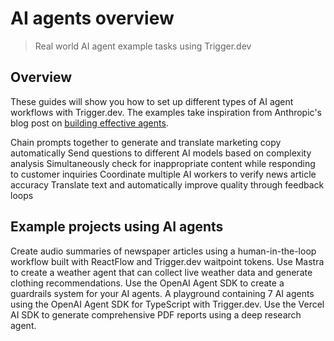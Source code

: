 # AI agents overview

> Real world AI agent example tasks using Trigger.dev

## Overview

These guides will show you how to set up different types of AI agent workflows with Trigger.dev. The examples take inspiration from Anthropic's blog post on [building effective agents](https://www.anthropic.com/research/building-effective-agents).

<CardGroup cols={2}>
  <Card title="Prompt chaining" img="https://mintlify.s3.us-west-1.amazonaws.com/trigger/guides/ai-agents/prompt-chaining.png" href="/guides/ai-agents/generate-translate-copy">
    Chain prompts together to generate and translate marketing copy automatically
  </Card>

  <Card title="Routing" img="https://mintlify.s3.us-west-1.amazonaws.com/trigger/guides/ai-agents/routing.png" href="/guides/ai-agents/route-question">
    Send questions to different AI models based on complexity analysis
  </Card>

  <Card title="Parallelization" img="https://mintlify.s3.us-west-1.amazonaws.com/trigger/guides/ai-agents/parallelization.png" href="/guides/ai-agents/respond-and-check-content">
    Simultaneously check for inappropriate content while responding to customer inquiries
  </Card>

  <Card title="Orchestrator" img="https://mintlify.s3.us-west-1.amazonaws.com/trigger/guides/ai-agents/orchestrator-workers.png" href="/guides/ai-agents/verify-news-article">
    Coordinate multiple AI workers to verify news article accuracy
  </Card>

  <Card title="Evaluator-optimizer" img="https://mintlify.s3.us-west-1.amazonaws.com/trigger/guides/ai-agents/evaluator-optimizer.png" href="/guides/ai-agents/translate-and-refine">
    Translate text and automatically improve quality through feedback loops
  </Card>
</CardGroup>

## Example projects using AI agents

<CardGroup cols={2}>
  <Card icon="hand" title="Human-in-the-loop workflow" href="/guides/example-projects/human-in-the-loop-workflow">
    Create audio summaries of newspaper articles using a human-in-the-loop workflow built with
    ReactFlow and Trigger.dev waitpoint tokens.
  </Card>

  <Card title="Mastra agents with memory" icon="database" href="/guides/example-projects/mastra-agents-with-memory">
    Use Mastra to create a weather agent that can collect live weather data and generate clothing
    recommendations.
  </Card>

  <Card title="OpenAI Agent Python SDK guardrails" icon="snake" href="/guides/example-projects/openai-agent-sdk-guardrails">
    Use the OpenAI Agent SDK to create a guardrails system for your AI agents.
  </Card>

  <Card title="OpenAI Agent TypeScript SDK playground" icon="rocket" href="/guides/example-projects/openai-agents-sdk-typescript-playground">
    A playground containing 7 AI agents using the OpenAI Agent SDK for TypeScript with Trigger.dev.
  </Card>

  <Card title="Vercel AI SDK deep research agent" icon="triangle" href="/guides/example-projects/vercel-ai-sdk-deep-research">
    Use the Vercel AI SDK to generate comprehensive PDF reports using a deep research agent.
  </Card>
</CardGroup>
